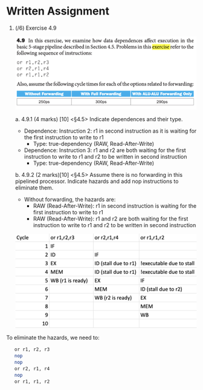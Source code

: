 # Written Assignment

1. (/6) Exercise 4.9

   ![img](./4-9pic.png)

   a. 4.9.1 (4 marks) [10] <§4.5> Indicate dependences and their type.

   - Dependence: Instruction 2: r1 in second instruction as it is waiting for the first instruction to write to r1
     - Type: true-dependency (RAW, Read-After-Write)
   - Dependence: Instruction 3: r1 and r2 are both waiting for the first instruction to write to r1 and r2 to be written in second instruction
     - Type: true-dependency (RAW, Read-After-Write)

   b. 4.9.2 (2 marks)[10] <§4.5> Assume there is no forwarding in this pipelined processor. Indicate hazards and add nop instructions to eliminate them.

   - Without forwarding, the hazards are:
     - RAW (Read-After-Write): r1 in second instruction is waiting for the first instruction to write to r1
     - RAW (Read-After-Write): r1 and r2 are both waiting for the first instruction to write to r1 and r2 to be written in second instruction

   ![img](./492.png)

To eliminate the hazards, we need to:

```bash
   or r1, r2, r3
   nop
   nop
   or r2, r1, r4
   nop
   or r1, r1, r2
```
